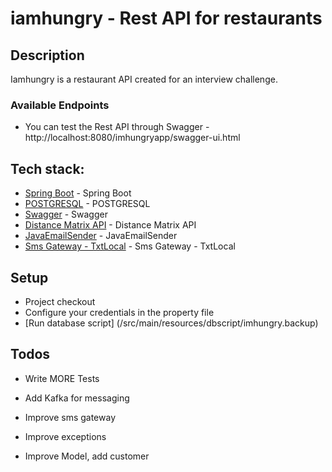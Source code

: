 # iamhungry - Rest API for restaurants
## Description

Iamhungry is a restaurant API created for an interview challenge.

### Available Endpoints

  - You can test the Rest API through Swagger - http://localhost:8080/imhungryapp/swagger-ui.html 

## Tech stack:

* [Spring Boot] - Spring Boot
* [POSTGRESQL] - POSTGRESQL
* [Swagger] - Swagger
* [Distance Matrix API] - Distance Matrix API
* [JavaEmailSender] - JavaEmailSender
* [Sms Gateway - TxtLocal] - Sms Gateway - TxtLocal

## Setup

  - Project checkout
  - Configure your credentials in the property file
  - [Run database script] (/src/main/resources/dbscript/imhungry.backup)

## Todos

 - Write MORE Tests
 - Add Kafka for messaging
 - Improve sms gateway
 - Improve exceptions
 - Improve Model, add customer

   [Spring Boot]: <https://spring.io/projects/spring-boot>
   [POSTGRESQL]: <https://www.postgresql.org/>
   [Swagger]: <https://swagger.io/>
   [Distance Matrix API]: <https://developers.google.com/maps/documentation/distance-matrix/intro>
   [JavaEmailSender]: <https://docs.spring.io/spring/docs/current/javadoc-api/org/springframework/mail/javamail/JavaMailSender.html>
   [Sms Gateway - TxtLocal]: https://txtlocal.co.uk


